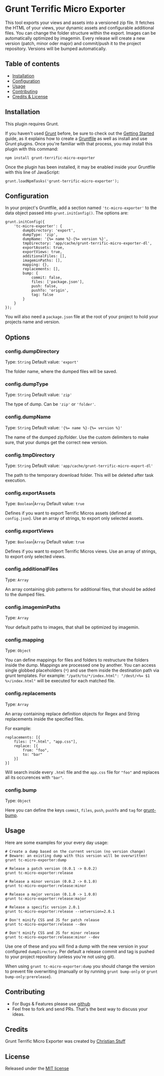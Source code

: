 # Grunt Terrific Micro Exporter

This tool exports your views and assets into a versioned zip file. It fetches the HTML of your views, your dynamic assets and configurable additional files. You can change the folder structure within the export. Images can be automatically optimized by imagemin. Every release will create a new version (patch, minor oder major) and commit/push it to the project repository. Versions will be bumped automatically.

## Table of contents

* [Installation](#installation)
* [Configuration](#configuration)
* [Usage](#usage)
* [Contributing](#contributing)
* [Credits & License](#credits)

## Installation

This plugin requires Grunt.

If you haven't used [Grunt](http://gruntjs.com) before, be sure to check out the [Getting Started](http://gruntjs.com/getting-started) guide, as it explains how to create a [Gruntfile](http://gruntjs.com/sample-gruntfile) as well as install and use Grunt plugins. Once you're familiar with that process, you may install this plugin with this command:

	npm install grunt-terrific-micro-exporter

Once the plugin has been installed, it may be enabled inside your Gruntfile with this line of JavaScript:

	grunt.loadNpmTasks('grunt-terrific-micro-exporter');

## Configuration

In your project's Gruntfile, add a section named `'tc-micro-exporter'` to the data object passed into `grunt.initConfig()`. The options are:

	grunt.initConfig({
		'tc-micro-exporter': {
			dumpDirectory: 'export',
			dumpType: 'zip',
			dumpName: '{%= name %}-{%= version %}',
			tmpDirectory: 'app/cache/grunt-terrific-micro-exporter-dl',
			exportAssets: true,
			exportViews: true,
			additionalFiles: [],
			imageminPaths: [],
			mapping: {},
			replacements: [],
			bump: {
				commit: false,
				files: ['package.json'],
				push: false,
				pushTo: 'origin',
				tag: false
			}
		}
	});

You will also need a `package.json` file at the root of your project to hold your projects name and version.

## Options

### config.dumpDirectory

Type: `String` Default value: `'export'`

The folder name, where the dumped files will be saved.

### config.dumpType

Type: `String` Default value: `'zip'`

The type of dump. Can be `'zip'` or `'folder'`.

### config.dumpName

Type: `String` Default value: `'{%= name %}-{%= version %}'`

The name of the dumped zip/folder. Use the custom delimiters to make sure, that your dumps get the correct new version.

### config.tmpDirectory

Type: `String` Default value: `'app/cache/grunt-terrific-micro-export-dl'`

The path to the temporary download folder. This will be deleted after task execution.

### config.exportAssets

Type: `Boolean`|`Array` Default value: `true`

Defines if you want to export Terrific Micros assets (defined at `config.json`).
Use an array of strings, to export only selected assets.

### config.exportViews

Type: `Boolean`|`Array` Default value: `true`

Defines if you want to export Terrific Micros views.
Use an array of strings, to export only selected views.

### config.additionalFiles

Type: `Array`

An array containing glob patterns for additional files, that should be added to the dumped files.

### config.imageminPaths

Type: `Array`

Your default paths to images, that shall be optimized by imagemin.

### config.mapping

Type: `Object`

You can define mappings for files and folders to restructure the folders inside the dump. Mappings are processed one by another. You can access single globbed placeholders (`*`) and use them inside the destination path via grunt templates. For example: `"/path/to/*/index.html": "/dest/<%= $1 %>/index.html"` will be executed for each matched file.

### config.replacements

Type: `Array`

An array containing replace definition objects for Regex and String replacements inside the specified files.

For example:

	replacements: [{
		files: ["*.html", "app.css"],
		replace: [{
			from: "foo",
			to: "bar"
		}]
	}]

Will search inside every `.html` file and the `app.css` file for `"foo"` and replaces all its occurences with `"bar"`.

### config.bump

Type: `Object`

Here you can define the keys `commit`, `files`, `push`, `pushTo` and `tag` for [grunt-bump](https://github.com/vojtajina/grunt-bump).

## Usage

Here are some examples for your every day usage:

	# Create a dump based on the current version (no version change)
	# Beware: an existing dump with this version will be overwritten!
	grunt tc-micro-exporter:dump

	# Release a patch version (0.0.1 -> 0.0.2)
	grunt tc-micro-exporter:release

	# Release a minor version (0.0.2 -> 0.1.0)
	grunt tc-micro-exporter:release:minor

	# Release a major version (0.1.0 -> 1.0.0)
	grunt tc-micro-exporter:release:major

	# Release a specific version 2.0.1
	grunt tc-micro-exporter:release --setversion=2.0.1

	# Don't minify CSS and JS for patch release
	grunt tc-micro-exporter:release --dev

	# Don't minify CSS and JS for minor release
	grunt tc-micro-exporter:release:minor --dev

Use one of these and you will find a dump with the new version in your configured `dumpDirectory`. Per default a release commit and tag is pushed to your project repository (unless you're not using git).

When using `grunt tc-micro-exporter:dump` you should change the version to prevent file overwriting (manually or by running `grunt bump-only` or `grunt bump-only:prerelease`).

## Contributing

* For Bugs & Features please use [github](https://github.com/namics/grunt-terrific-micro-exporter/issues)
* Feel free to fork and send PRs. That's the best way to discuss your ideas.

## Credits

Grunt Terrific Micro Exporter was created by [Christian Stuff](https://github.com/Regaddi)

## License

Released under the [MIT license](LICENSE)
